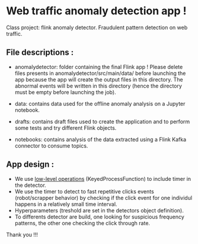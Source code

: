 # Web traffic anomaly detection app !
Class project: flink anomaly detector. Fraudulent pattern detection on web traffic.


## File descriptions :

- anomalydetector: folder containing the final Flink app ! Please delete files presents in anomalydetector/src/main/data/ before launching the app because the app will create the output files in this directory. The abnormal events will be written in this directory (hence the directory must be empty before launching the job).

- data: contains data used for the offline anomaly analysis on a Jupyter notebook.

- drafts: contains draft files used to create the application and to perform some tests and try different Flink objects.

- notebooks: contains analysis of the data extracted using a Flink Kafka connector to consume topics.



## App design :

- We use [low-level operations](https://ci.apache.org/projects/flink/flink-docs-stable/dev/stream/operators/process_function.html#the-keyedprocessfunction)  (KeyedProcessFunction) to include timer in the detector.
- We use the timer to detect to fast repetitive clicks events (robot/scrapper behavior) by checking if the click event for one individul happens in a relatively small time interval.
- Hyperparameters (treshold are set in the detectors object definition).
- To differents detector are build, one looking for suspicious frequency patterns, the other one checking the click through rate.

Thank you !!!
